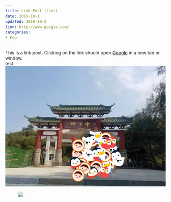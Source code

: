 ```yaml
---
title: Link Post (tset)
date: 2019-10-1
updated: 2019-10-2
link: http://www.google.com/
categories:
- Foo
---
```


This is a link post. Clicking on the link should open [Google](http://www.google.com/) in a new tab or window.<br>
test <br>
![pic](/post_image/rukou.jpg)
<figure>
<a><img src="{{site.url}}/post_image/rukou.jpg"></a>
</figure>